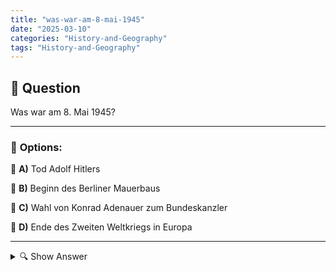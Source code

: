 ```yaml
---
title: "was-war-am-8-mai-1945"
date: "2025-03-10"
categories: "History-and-Geography"
tags: "History-and-Geography"
---
```


## 📌 **Question**

Was war am 8. Mai 1945?



---

### 📝 **Options:**

🔘 **A)** Tod Adolf Hitlers

🔘 **B)** Beginn des Berliner Mauerbaus

🔘 **C)** Wahl von Konrad Adenauer zum Bundeskanzler

🔘 **D)** Ende des Zweiten Weltkriegs in Europa

---

<details>
  <summary>🔍 Show Answer</summary>

  <p>
💡  <b>Correct Answer:</b>  d
  </p>
  <p>
    📖<b>Explanation:</b>
    Am 8. Mai 1945 endete der Zweite Weltkrieg in Europa offiziell. An diesem Tag unterzeichneten die deutschen Streitkräfte ihre bedingungslose Kapitulation gegenüber den Alliierten, was das Ende des langwierigen Konflikts markierte. Dieses Datum wird oft als VE-Day (Victory in Europe Day) gefeiert und symbolisiert das Ende der Nazi-Herrschaft sowie die Befreiung der von Deutschland besetzten Länder. Ereignisse rund um diesen Tag hatten weitreichende Konsequenzen für die Neuordnung Europas und die Nachkriegszeit.
  </p>
</details>
